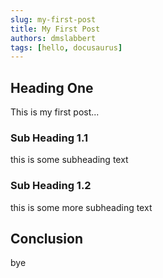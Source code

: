 ```yaml
---
slug: my-first-post
title: My First Post
authors: dmslabbert
tags: [hello, docusaurus]
---
```


## Heading One

This is my first post...

### Sub Heading 1.1

this is some subheading text

### Sub Heading 1.2

this is some more subheading text

## Conclusion

bye